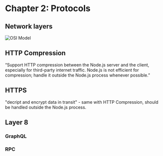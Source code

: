 # Chapter 2: Protocols

## Network layers

![OSI Model](image.png)

## HTTP Compression

“Support HTTP compression between the Node.js server and the client, especially for third-party internet traffic. Node.js is not efficient for compression; handle it outside the Node.js process whenever possible.”

## HTTPS

"decript and encrypt data in transit" - same with HTTP Compression, should be handled outside the Node.js process.

## Layer 8

### GraphQL

### RPC
